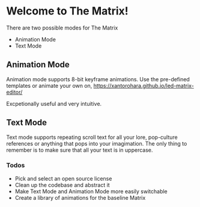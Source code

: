 # Welcome to The Matrix! #

There are two possible modes for The Matrix
- Animation Mode
- Text Mode

## Animation Mode ##

Animation mode supports 8-bit keyframe animations. Use the pre-defined templates or animate your own on, https://xantorohara.github.io/led-matrix-editor/

Excpetionally useful and very intuitive.

## Text Mode ##

Text mode supports repeating scroll text for all your lore, pop-culture references or anything that pops into your imagimation. The only thing to remember is to make sure that all your text is in uppercase.

### Todos ###
- Pick and select an open source license
- Clean up the codebase and abstract it
- Make Text Mode and Animation Mode more easily switchable
- Create a library of animations for the baseline Matrix

